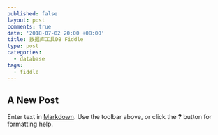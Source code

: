 ```yaml
---
published: false
layout: post
comments: true
date: '2018-07-02 20:00 +08:00'
title: 数据库工具DB Fiddle
type: post
categories:
  - database
tags:
  - fiddle
---
```

## A New Post

Enter text in [Markdown](http://daringfireball.net/projects/markdown/). Use the toolbar above, or click the **?** button for formatting help.
